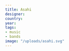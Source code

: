 ```yaml
---
title: Asahi
designer: 
country: 
year: 
tags:
- music
- bands
image: "/uploads/asahi.svg"
---
```



